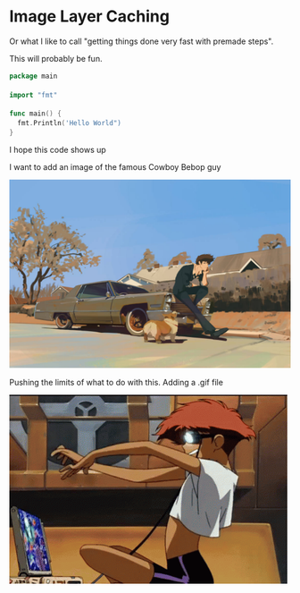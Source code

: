 # Image Layer Caching 

Or what I like to call "getting things done very fast with premade steps".

This will probably be fun.

```go
package main

import "fmt"

func main() {
  fmt.Println('Hello World")
}
```

I hope this code shows up

I want to add an image of the famous Cowboy Bebop guy

![image-of-cowboy-bebop-guy](../assets/image-layer-caching/banner.jpg)

Pushing the limits of what to do with this.
Adding a .gif file

![a GIF file](../assets/image-layer-caching/cowboy-bebop-girl.gif)
